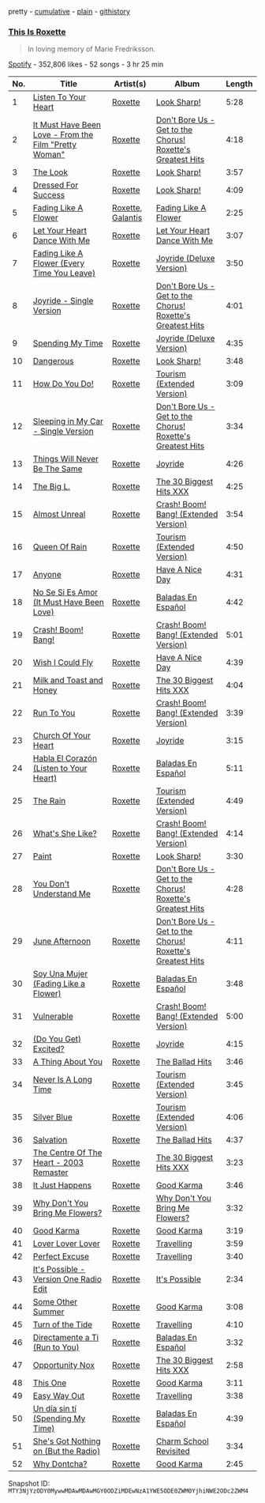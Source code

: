 pretty - [cumulative](/playlists/cumulative/37i9dQZF1DX8IAL5KfmFJA.md) - [plain](/playlists/plain/37i9dQZF1DX8IAL5KfmFJA) - [githistory](https://github.githistory.xyz/mackorone/spotify-playlist-archive/blob/main/playlists/plain/37i9dQZF1DX8IAL5KfmFJA)

### [This Is Roxette](https://open.spotify.com/playlist/37i9dQZF1DX8IAL5KfmFJA)

> In loving memory of Marie Fredriksson.

[Spotify](https://open.spotify.com/user/spotify) - 352,806 likes - 52 songs - 3 hr 25 min

| No. | Title | Artist(s) | Album | Length |
|---|---|---|---|---|
| 1 | [Listen To Your Heart](https://open.spotify.com/track/1qIKynV6YQZgocodkPdCy7) | [Roxette](https://open.spotify.com/artist/2SHhfs4BiDxGQ3oxqf0UHY) | [Look Sharp!](https://open.spotify.com/album/487Xg1a57O6pDfkyYcbuFx) | 5:28 |
| 2 | [It Must Have Been Love \- From the Film "Pretty Woman"](https://open.spotify.com/track/6qB7YcFpeBEQa0D6QO482y) | [Roxette](https://open.spotify.com/artist/2SHhfs4BiDxGQ3oxqf0UHY) | [Don't Bore Us \- Get to the Chorus! Roxette's Greatest Hits](https://open.spotify.com/album/6Zd1OLqFX5geleqvJ9xtAL) | 4:18 |
| 3 | [The Look](https://open.spotify.com/track/79LdvxXi5JYUjhnO7v9Fi3) | [Roxette](https://open.spotify.com/artist/2SHhfs4BiDxGQ3oxqf0UHY) | [Look Sharp!](https://open.spotify.com/album/487Xg1a57O6pDfkyYcbuFx) | 3:57 |
| 4 | [Dressed For Success](https://open.spotify.com/track/7dOyP04azUFikPvAkhRBeJ) | [Roxette](https://open.spotify.com/artist/2SHhfs4BiDxGQ3oxqf0UHY) | [Look Sharp!](https://open.spotify.com/album/487Xg1a57O6pDfkyYcbuFx) | 4:09 |
| 5 | [Fading Like A Flower](https://open.spotify.com/track/5THQw2QDTWwOP1Hj543Rb2) | [Roxette](https://open.spotify.com/artist/2SHhfs4BiDxGQ3oxqf0UHY), [Galantis](https://open.spotify.com/artist/4sTQVOfp9vEMCemLw50sbu) | [Fading Like A Flower](https://open.spotify.com/album/5wFmirRzEpKhkN1zQR73tT) | 2:25 |
| 6 | [Let Your Heart Dance With Me](https://open.spotify.com/track/6Zz5roTd5pRgkrH7Mc8qdh) | [Roxette](https://open.spotify.com/artist/2SHhfs4BiDxGQ3oxqf0UHY) | [Let Your Heart Dance With Me](https://open.spotify.com/album/7CCCA04QzihpAgSqXdatI7) | 3:07 |
| 7 | [Fading Like A Flower \(Every Time You Leave\)](https://open.spotify.com/track/7qSd3WHSPUtmt6c36pwJaY) | [Roxette](https://open.spotify.com/artist/2SHhfs4BiDxGQ3oxqf0UHY) | [Joyride \(Deluxe Version\)](https://open.spotify.com/album/5SwZnq5e3u7DkkNnSNHp5R) | 3:50 |
| 8 | [Joyride \- Single Version](https://open.spotify.com/track/3Skwc4sh1QHUGcWrFBFWSF) | [Roxette](https://open.spotify.com/artist/2SHhfs4BiDxGQ3oxqf0UHY) | [Don't Bore Us \- Get to the Chorus! Roxette's Greatest Hits](https://open.spotify.com/album/6Zd1OLqFX5geleqvJ9xtAL) | 4:01 |
| 9 | [Spending My Time](https://open.spotify.com/track/47PQWnMc01EmIH0PD2UuGb) | [Roxette](https://open.spotify.com/artist/2SHhfs4BiDxGQ3oxqf0UHY) | [Joyride \(Deluxe Version\)](https://open.spotify.com/album/5SwZnq5e3u7DkkNnSNHp5R) | 4:35 |
| 10 | [Dangerous](https://open.spotify.com/track/7LwsqxyIqOCF9vbdHmdIvT) | [Roxette](https://open.spotify.com/artist/2SHhfs4BiDxGQ3oxqf0UHY) | [Look Sharp!](https://open.spotify.com/album/487Xg1a57O6pDfkyYcbuFx) | 3:48 |
| 11 | [How Do You Do!](https://open.spotify.com/track/4Hn14NabX651eOOzsLL8Uc) | [Roxette](https://open.spotify.com/artist/2SHhfs4BiDxGQ3oxqf0UHY) | [Tourism \(Extended Version\)](https://open.spotify.com/album/6yhZFWd0wGN0QCchNFYn0Q) | 3:09 |
| 12 | [Sleeping in My Car \- Single Version](https://open.spotify.com/track/0CicjlSiN0HdzD2nigN9j4) | [Roxette](https://open.spotify.com/artist/2SHhfs4BiDxGQ3oxqf0UHY) | [Don't Bore Us \- Get to the Chorus! Roxette's Greatest Hits](https://open.spotify.com/album/6Zd1OLqFX5geleqvJ9xtAL) | 3:34 |
| 13 | [Things Will Never Be The Same](https://open.spotify.com/track/2jKycIEA5nZOJxviK83FAX) | [Roxette](https://open.spotify.com/artist/2SHhfs4BiDxGQ3oxqf0UHY) | [Joyride](https://open.spotify.com/album/2s39oUayLt0O5uXkdgmheY) | 4:26 |
| 14 | [The Big L.](https://open.spotify.com/track/3Me4YCKqNWLXZXl0CN3trv) | [Roxette](https://open.spotify.com/artist/2SHhfs4BiDxGQ3oxqf0UHY) | [The 30 Biggest Hits XXX](https://open.spotify.com/album/0z27R5fO6NqnZhPUiH9ykZ) | 4:25 |
| 15 | [Almost Unreal](https://open.spotify.com/track/5AKBbv9A9jfPce0KkH27Cd) | [Roxette](https://open.spotify.com/artist/2SHhfs4BiDxGQ3oxqf0UHY) | [Crash! Boom! Bang! \(Extended Version\)](https://open.spotify.com/album/3f5WapBpTtNqVF079EhUhV) | 3:54 |
| 16 | [Queen Of Rain](https://open.spotify.com/track/4jBEyGpFHppg5jknR0yxcy) | [Roxette](https://open.spotify.com/artist/2SHhfs4BiDxGQ3oxqf0UHY) | [Tourism \(Extended Version\)](https://open.spotify.com/album/6yhZFWd0wGN0QCchNFYn0Q) | 4:50 |
| 17 | [Anyone](https://open.spotify.com/track/4G9c17xuGBFJ7mmlxfbkjl) | [Roxette](https://open.spotify.com/artist/2SHhfs4BiDxGQ3oxqf0UHY) | [Have A Nice Day](https://open.spotify.com/album/0nH1MMlYBi0LcAXpA2KaDn) | 4:31 |
| 18 | [No Se Si Es Amor \(It Must Have Been Love\)](https://open.spotify.com/track/1kAJFyicakML1Bjd3Tqt1B) | [Roxette](https://open.spotify.com/artist/2SHhfs4BiDxGQ3oxqf0UHY) | [Baladas En Español](https://open.spotify.com/album/7iKhBP0N1KgoQsoCr3YvI2) | 4:42 |
| 19 | [Crash! Boom! Bang!](https://open.spotify.com/track/6RpIFxTwkNIVuO5pV9ui9G) | [Roxette](https://open.spotify.com/artist/2SHhfs4BiDxGQ3oxqf0UHY) | [Crash! Boom! Bang! \(Extended Version\)](https://open.spotify.com/album/3f5WapBpTtNqVF079EhUhV) | 5:01 |
| 20 | [Wish I Could Fly](https://open.spotify.com/track/0WA3oDtGuzprTGI5qEZuTl) | [Roxette](https://open.spotify.com/artist/2SHhfs4BiDxGQ3oxqf0UHY) | [Have A Nice Day](https://open.spotify.com/album/0nH1MMlYBi0LcAXpA2KaDn) | 4:39 |
| 21 | [Milk and Toast and Honey](https://open.spotify.com/track/5zKyU6CL3L0QA2J4jcBzRM) | [Roxette](https://open.spotify.com/artist/2SHhfs4BiDxGQ3oxqf0UHY) | [The 30 Biggest Hits XXX](https://open.spotify.com/album/0z27R5fO6NqnZhPUiH9ykZ) | 4:04 |
| 22 | [Run To You](https://open.spotify.com/track/6f4xbgWKdECm1QyTGEm1ua) | [Roxette](https://open.spotify.com/artist/2SHhfs4BiDxGQ3oxqf0UHY) | [Crash! Boom! Bang! \(Extended Version\)](https://open.spotify.com/album/3f5WapBpTtNqVF079EhUhV) | 3:39 |
| 23 | [Church Of Your Heart](https://open.spotify.com/track/6broBHB7ObAA2BhzLT2nlX) | [Roxette](https://open.spotify.com/artist/2SHhfs4BiDxGQ3oxqf0UHY) | [Joyride](https://open.spotify.com/album/2s39oUayLt0O5uXkdgmheY) | 3:15 |
| 24 | [Habla El Corazón \(Listen to Your Heart\)](https://open.spotify.com/track/2V9cNEWIimaJCXMw4tL6Sk) | [Roxette](https://open.spotify.com/artist/2SHhfs4BiDxGQ3oxqf0UHY) | [Baladas En Español](https://open.spotify.com/album/7iKhBP0N1KgoQsoCr3YvI2) | 5:11 |
| 25 | [The Rain](https://open.spotify.com/track/5AvTVvH1XV3y46pgBbAdit) | [Roxette](https://open.spotify.com/artist/2SHhfs4BiDxGQ3oxqf0UHY) | [Tourism \(Extended Version\)](https://open.spotify.com/album/6yhZFWd0wGN0QCchNFYn0Q) | 4:49 |
| 26 | [What's She Like?](https://open.spotify.com/track/2fvm3jbdwHSTLHe1yBA1tU) | [Roxette](https://open.spotify.com/artist/2SHhfs4BiDxGQ3oxqf0UHY) | [Crash! Boom! Bang! \(Extended Version\)](https://open.spotify.com/album/3f5WapBpTtNqVF079EhUhV) | 4:14 |
| 27 | [Paint](https://open.spotify.com/track/32f8ABUmz8CSXztbvabYf3) | [Roxette](https://open.spotify.com/artist/2SHhfs4BiDxGQ3oxqf0UHY) | [Look Sharp!](https://open.spotify.com/album/487Xg1a57O6pDfkyYcbuFx) | 3:30 |
| 28 | [You Don't Understand Me](https://open.spotify.com/track/2ml34OiH9fNXFS9bS5Q6in) | [Roxette](https://open.spotify.com/artist/2SHhfs4BiDxGQ3oxqf0UHY) | [Don't Bore Us \- Get to the Chorus! Roxette's Greatest Hits](https://open.spotify.com/album/6Zd1OLqFX5geleqvJ9xtAL) | 4:28 |
| 29 | [June Afternoon](https://open.spotify.com/track/3tSdiH7uUhSQG7QQtj9uTr) | [Roxette](https://open.spotify.com/artist/2SHhfs4BiDxGQ3oxqf0UHY) | [Don't Bore Us \- Get to the Chorus! Roxette's Greatest Hits](https://open.spotify.com/album/6Zd1OLqFX5geleqvJ9xtAL) | 4:11 |
| 30 | [Soy Una Mujer \(Fading Like a Flower\)](https://open.spotify.com/track/69RnMA6JzuVCG0osd731iU) | [Roxette](https://open.spotify.com/artist/2SHhfs4BiDxGQ3oxqf0UHY) | [Baladas En Español](https://open.spotify.com/album/7iKhBP0N1KgoQsoCr3YvI2) | 3:48 |
| 31 | [Vulnerable](https://open.spotify.com/track/4JAi20NP5hkUpaKvwtX1nO) | [Roxette](https://open.spotify.com/artist/2SHhfs4BiDxGQ3oxqf0UHY) | [Crash! Boom! Bang! \(Extended Version\)](https://open.spotify.com/album/3f5WapBpTtNqVF079EhUhV) | 5:00 |
| 32 | [\(Do You Get\) Excited?](https://open.spotify.com/track/1VXThXSlJDfst2CkNxvAz9) | [Roxette](https://open.spotify.com/artist/2SHhfs4BiDxGQ3oxqf0UHY) | [Joyride](https://open.spotify.com/album/2s39oUayLt0O5uXkdgmheY) | 4:15 |
| 33 | [A Thing About You](https://open.spotify.com/track/7JqAHnv9YZOPN8HTR4Fq7M) | [Roxette](https://open.spotify.com/artist/2SHhfs4BiDxGQ3oxqf0UHY) | [The Ballad Hits](https://open.spotify.com/album/2vYVXGQRRtaicjLpt5INMP) | 3:46 |
| 34 | [Never Is A Long Time](https://open.spotify.com/track/1Bj9M4ODqlvhQT42tarhbe) | [Roxette](https://open.spotify.com/artist/2SHhfs4BiDxGQ3oxqf0UHY) | [Tourism \(Extended Version\)](https://open.spotify.com/album/6yhZFWd0wGN0QCchNFYn0Q) | 3:45 |
| 35 | [Silver Blue](https://open.spotify.com/track/5Yhiht4kRxSJHgaWt7L5HD) | [Roxette](https://open.spotify.com/artist/2SHhfs4BiDxGQ3oxqf0UHY) | [Tourism \(Extended Version\)](https://open.spotify.com/album/6yhZFWd0wGN0QCchNFYn0Q) | 4:06 |
| 36 | [Salvation](https://open.spotify.com/track/5PadY2fmWAzotfo4pocchC) | [Roxette](https://open.spotify.com/artist/2SHhfs4BiDxGQ3oxqf0UHY) | [The Ballad Hits](https://open.spotify.com/album/2vYVXGQRRtaicjLpt5INMP) | 4:37 |
| 37 | [The Centre Of The Heart \- 2003 Remaster](https://open.spotify.com/track/0aPwBQtbBwcZidIQx4lrfX) | [Roxette](https://open.spotify.com/artist/2SHhfs4BiDxGQ3oxqf0UHY) | [The 30 Biggest Hits XXX](https://open.spotify.com/album/0z27R5fO6NqnZhPUiH9ykZ) | 3:23 |
| 38 | [It Just Happens](https://open.spotify.com/track/2C2zQXyclwXTaZMJ5OFsmM) | [Roxette](https://open.spotify.com/artist/2SHhfs4BiDxGQ3oxqf0UHY) | [Good Karma](https://open.spotify.com/album/4oUOi5aKtbDx2PNln1aUzU) | 3:46 |
| 39 | [Why Don't You Bring Me Flowers?](https://open.spotify.com/track/3shCCsCcBrJp1uBhMlZ0XI) | [Roxette](https://open.spotify.com/artist/2SHhfs4BiDxGQ3oxqf0UHY) | [Why Don't You Bring Me Flowers?](https://open.spotify.com/album/7nJefveE7soD4bJREznZU9) | 3:32 |
| 40 | [Good Karma](https://open.spotify.com/track/7B0cmoe2K9vOTaYZP8AWP8) | [Roxette](https://open.spotify.com/artist/2SHhfs4BiDxGQ3oxqf0UHY) | [Good Karma](https://open.spotify.com/album/4oUOi5aKtbDx2PNln1aUzU) | 3:19 |
| 41 | [Lover Lover Lover](https://open.spotify.com/track/0zM1qpdxZXFw8P64Kxpzfh) | [Roxette](https://open.spotify.com/artist/2SHhfs4BiDxGQ3oxqf0UHY) | [Travelling](https://open.spotify.com/album/69C0Rfg7W7eWs4KvUBKqBq) | 3:59 |
| 42 | [Perfect Excuse](https://open.spotify.com/track/2C15CwZ176WSxYqA5YPGDJ) | [Roxette](https://open.spotify.com/artist/2SHhfs4BiDxGQ3oxqf0UHY) | [Travelling](https://open.spotify.com/album/69C0Rfg7W7eWs4KvUBKqBq) | 3:40 |
| 43 | [It's Possible \- Version One Radio Edit](https://open.spotify.com/track/3SFFxUve1VZf8FNQTCrmxT) | [Roxette](https://open.spotify.com/artist/2SHhfs4BiDxGQ3oxqf0UHY) | [It's Possible](https://open.spotify.com/album/2vQKf3N26prloq9dQ5Tpai) | 2:34 |
| 44 | [Some Other Summer](https://open.spotify.com/track/6YkGISbmio8Lr5D5NSg3e2) | [Roxette](https://open.spotify.com/artist/2SHhfs4BiDxGQ3oxqf0UHY) | [Good Karma](https://open.spotify.com/album/4oUOi5aKtbDx2PNln1aUzU) | 3:08 |
| 45 | [Turn of the Tide](https://open.spotify.com/track/6QsZWMB6zW0DyxNEe8Fc1r) | [Roxette](https://open.spotify.com/artist/2SHhfs4BiDxGQ3oxqf0UHY) | [Travelling](https://open.spotify.com/album/69C0Rfg7W7eWs4KvUBKqBq) | 4:10 |
| 46 | [Directamente a Ti \(Run to You\)](https://open.spotify.com/track/4Uf16gygVXW2aZuuXI0qRO) | [Roxette](https://open.spotify.com/artist/2SHhfs4BiDxGQ3oxqf0UHY) | [Baladas En Español](https://open.spotify.com/album/7iKhBP0N1KgoQsoCr3YvI2) | 3:32 |
| 47 | [Opportunity Nox](https://open.spotify.com/track/7qEX3cgvAK1dULKCnSuKIO) | [Roxette](https://open.spotify.com/artist/2SHhfs4BiDxGQ3oxqf0UHY) | [The 30 Biggest Hits XXX](https://open.spotify.com/album/0z27R5fO6NqnZhPUiH9ykZ) | 2:58 |
| 48 | [This One](https://open.spotify.com/track/1x3zGk6n2aSXmrf7cCZDN5) | [Roxette](https://open.spotify.com/artist/2SHhfs4BiDxGQ3oxqf0UHY) | [Good Karma](https://open.spotify.com/album/4oUOi5aKtbDx2PNln1aUzU) | 3:11 |
| 49 | [Easy Way Out](https://open.spotify.com/track/652SjitiLFptw9ac34uQoz) | [Roxette](https://open.spotify.com/artist/2SHhfs4BiDxGQ3oxqf0UHY) | [Travelling](https://open.spotify.com/album/69C0Rfg7W7eWs4KvUBKqBq) | 3:38 |
| 50 | [Un día sin tí \(Spending My Time\)](https://open.spotify.com/track/7Jwp98P2bsP5n5lE2We8GJ) | [Roxette](https://open.spotify.com/artist/2SHhfs4BiDxGQ3oxqf0UHY) | [Baladas En Español](https://open.spotify.com/album/7iKhBP0N1KgoQsoCr3YvI2) | 4:39 |
| 51 | [She's Got Nothing on \(But the Radio\)](https://open.spotify.com/track/3GOgvkh0JfVo17FBiPUe87) | [Roxette](https://open.spotify.com/artist/2SHhfs4BiDxGQ3oxqf0UHY) | [Charm School Revisited](https://open.spotify.com/album/1UFaRYryIZM1T3Dxgu2fEt) | 3:34 |
| 52 | [Why Dontcha?](https://open.spotify.com/track/2XoC5eg7dngMTiySchGYFU) | [Roxette](https://open.spotify.com/artist/2SHhfs4BiDxGQ3oxqf0UHY) | [Good Karma](https://open.spotify.com/album/4oUOi5aKtbDx2PNln1aUzU) | 2:45 |

Snapshot ID: `MTY3NjYzODY0MywwMDAwMDAwMGY0ODZiMDEwNzA1YWE5ODE0ZWM0YjhiNWE2ODc2ZWM4`

